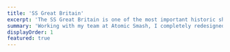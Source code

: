 ```yaml
---
title: 'SS Great Britain'
excerpt: 'The SS Great Britain is one of the most important historic ships in the world, and Bristol’s top tourist attraction.'
summary: 'Working with my team at Atomic Smash, I completely redesigned the organisation’s website to launch a more engaging, dynamic site for visitors to find inspiration and plan their visit.'
displayOrder: 1
featured: true
---
```

